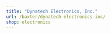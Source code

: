 ```yaml
---
title: "Dynatech Electronics, Inc."
url: /baxter/dynatech-electronics-inc/
shop: electronics
---
```

